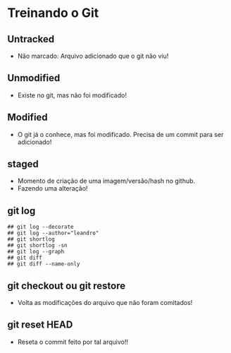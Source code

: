 # Treinando o Git

## Untracked
- Não marcado: Arquivo adicionado que o git não viu!

## Unmodified
- Existe no git, mas não foi modificado!

## Modified
- O git já o conhece, mas foi modificado. Precisa de um commit para ser adicionado!

## staged
- Momento de criação de uma imagem/versão/hash no github.
- Fazendo uma alteração!

## git log
	## git log --decorate
	## git log --author="leandro"
	## git shortlog
	## git shortlog -sn
	## git log --graph
	## git diff
	## git diff --name-only

## git checkout <arquivo> ou git restore <arquivo>
- Volta as modificações do arquivo que não foram comitados!

## git reset HEAD <arquivo> 
- Reseta o commit feito por tal arquivo!!
